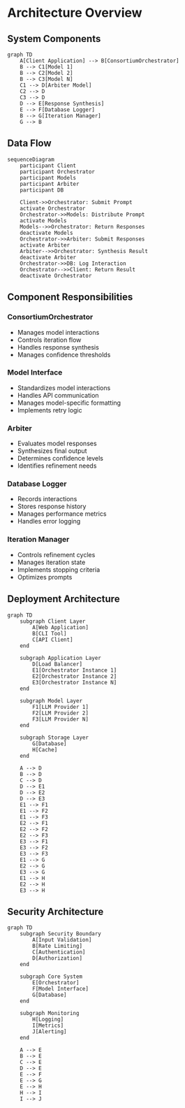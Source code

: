 # Architecture Overview

## System Components

```mermaid
graph TD
    A[Client Application] --> B[ConsortiumOrchestrator]
    B --> C1[Model 1]
    B --> C2[Model 2]
    B --> C3[Model N]
    C1 --> D[Arbiter Model]
    C2 --> D
    C3 --> D
    D --> E[Response Synthesis]
    E --> F[Database Logger]
    B --> G[Iteration Manager]
    G --> B
```

## Data Flow

```mermaid
sequenceDiagram
    participant Client
    participant Orchestrator
    participant Models
    participant Arbiter
    participant DB

    Client->>Orchestrator: Submit Prompt
    activate Orchestrator
    Orchestrator->>Models: Distribute Prompt
    activate Models
    Models-->>Orchestrator: Return Responses
    deactivate Models
    Orchestrator->>Arbiter: Submit Responses
    activate Arbiter
    Arbiter-->>Orchestrator: Synthesis Result
    deactivate Arbiter
    Orchestrator->>DB: Log Interaction
    Orchestrator-->>Client: Return Result
    deactivate Orchestrator
```

## Component Responsibilities

### ConsortiumOrchestrator
- Manages model interactions
- Controls iteration flow
- Handles response synthesis
- Manages confidence thresholds

### Model Interface
- Standardizes model interactions
- Handles API communication
- Manages model-specific formatting
- Implements retry logic

### Arbiter
- Evaluates model responses
- Synthesizes final output
- Determines confidence levels
- Identifies refinement needs

### Database Logger
- Records interactions
- Stores response history
- Manages performance metrics
- Handles error logging

### Iteration Manager
- Controls refinement cycles
- Manages iteration state
- Implements stopping criteria
- Optimizes prompts

## Deployment Architecture

```mermaid
graph TD
    subgraph Client Layer
        A[Web Application]
        B[CLI Tool]
        C[API Client]
    end

    subgraph Application Layer
        D[Load Balancer]
        E1[Orchestrator Instance 1]
        E2[Orchestrator Instance 2]
        E3[Orchestrator Instance N]
    end

    subgraph Model Layer
        F1[LLM Provider 1]
        F2[LLM Provider 2]
        F3[LLM Provider N]
    end

    subgraph Storage Layer
        G[Database]
        H[Cache]
    end

    A --> D
    B --> D
    C --> D
    D --> E1
    D --> E2
    D --> E3
    E1 --> F1
    E1 --> F2
    E1 --> F3
    E2 --> F1
    E2 --> F2
    E2 --> F3
    E3 --> F1
    E3 --> F2
    E3 --> F3
    E1 --> G
    E2 --> G
    E3 --> G
    E1 --> H
    E2 --> H
    E3 --> H
```

## Security Architecture

```mermaid
graph TD
    subgraph Security Boundary
        A[Input Validation]
        B[Rate Limiting]
        C[Authentication]
        D[Authorization]
    end

    subgraph Core System
        E[Orchestrator]
        F[Model Interface]
        G[Database]
    end

    subgraph Monitoring
        H[Logging]
        I[Metrics]
        J[Alerting]
    end

    A --> E
    B --> E
    C --> E
    D --> E
    E --> F
    E --> G
    E --> H
    H --> I
    I --> J
```
